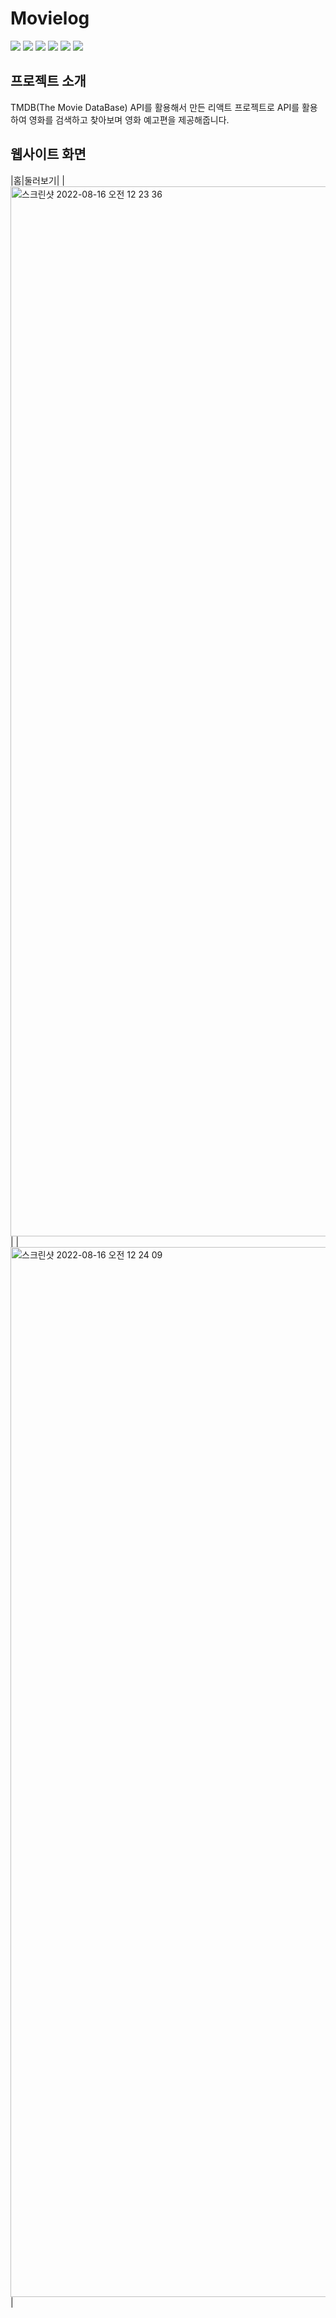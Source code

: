 # Movielog
<img src="https://img.shields.io/badge/javascript-F7DF1E?style=for-the-badge&logo=javascript&logoColor=black">
<img src="https://img.shields.io/badge/react-61DAFB?style=for-the-badge&logo=react&logoColor=black">
<img src="https://img.shields.io/badge/reactrouter-CA4245?style=for-the-badge&logo=reactrouter&logoColor=black">
<img src="https://img.shields.io/badge/styledcomponents-DB7093?style=for-the-badge&logo=styledcomponents&logoColor=black">
<img src="https://img.shields.io/badge/mobx-FF9955?style=for-the-badge&logo=mobx&logoColor=black">
<img src="https://img.shields.io/badge/TheMovieDatabase-01B4E4?style=for-the-badge&logo=TheMovieDatabase&logoColor=black">

## 프로젝트 소개
TMDB(The Movie DataBase) API를 활용해서 만든 리액트 프로젝트로 API를 활용하여 영화를 검색하고 찾아보며 영화 예고편을 제공해줍니다.

## 웹사이트 화면
|홈|둘러보기|
|<img width="1680" alt="스크린샷 2022-08-16 오전 12 23 36" src="https://user-images.githubusercontent.com/59434443/184665526-12e6dffa-3341-450f-a794-9e838ae1cc0a.png">
|
|<img width="1680" alt="스크린샷 2022-08-16 오전 12 24 09" src="https://user-images.githubusercontent.com/59434443/184665661-de2717c6-2608-4ebb-ad94-b11c5cc96217.png">
|
	

